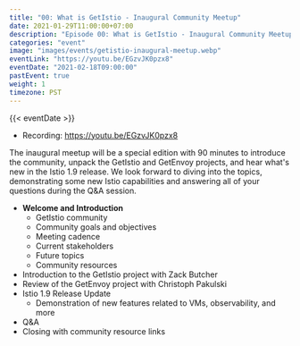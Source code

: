 ```yaml
---
title: "00: What is GetIstio - Inaugural Community Meetup"
date: 2021-01-29T11:00:00+07:00
description: "Episode 00: What is GetIstio - Inaugural Community Meetup"
categories: "event"
image: "images/events/getistio-inaugural-meetup.webp"
eventLink: "https://youtu.be/EGzvJK0pzx8"
eventDate: "2021-02-18T09:00:00"
pastEvent: true
weight: 1
timezone: PST
---
```


{{< eventDate >}}

- Recording: <https://youtu.be/EGzvJK0pzx8>

The inaugural meetup will be a special edition with 90 minutes to introduce the community, unpack the GetIstio and GetEnvoy projects, and hear what's new in the Istio 1.9 release. We look forward to diving into the topics, demonstrating some new Istio capabilities and answering all of your questions during the Q&A session.

- **Welcome and Introduction**
    - GetIstio community
    - Community goals and objectives
    - Meeting cadence
    - Current stakeholders
    - Future topics
    - Community resources
- Introduction to the GetIstio project with Zack Butcher
- Review of the GetEnvoy project with Christoph Pakulski
- Istio 1.9 Release Update
    - Demonstration of new features related to VMs, observability, and more
- Q&A
- Closing with community resource links
